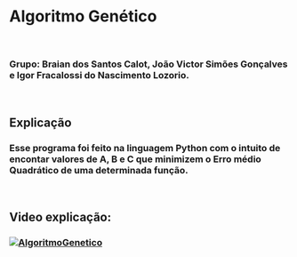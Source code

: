 # Algoritmo Genético

</br><h3> Grupo: Braian dos Santos Calot, João Victor Simões Gonçalves e Igor Fracalossi do Nascimento Lozorio.</h3></br>

## Explicação
<h3> 
    Esse programa foi feito na linguagem Python com o intuito de encontar valores de A, B e C que minimizem o Erro médio Quadrático de uma determinada função.
</h3></br>

## Video explicação: <br>
<h3>
    
[![AlgoritmoGenetico](https://img.youtube.com/vi/XgQZTyLZ52w/0.jpg)](https://www.youtube.com/watch?v=XgQZTyLZ52w)

</h3>

